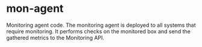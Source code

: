 mon-agent
=========

Monitoring agent code.  The monitoring agent is deployed to all systems that require monitoring.  It performs checks
on the monitored box and send the gathered metrics to the Monitoring API.
